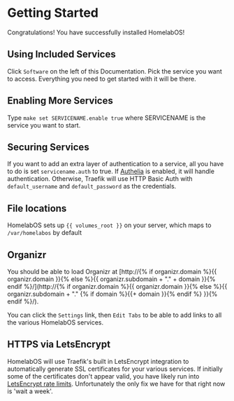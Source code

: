 # Getting Started

Congratulations! You have successfully installed HomelabOS!

## Using Included Services

Click `Software` on the left of this Documentation. Pick the service you want to access. Everything you need to get started with it will be there.

## Enabling More Services

Type `make set SERVICENAME.enable true` where SERVICENAME is the service you want to start.

## Securing Services

If you want to add an extra layer of authentication to a service, all you have to do is set `servicename.auth` to true. If [Authelia](/docs/software/authelia/) is enabled, it will handle authentication. Otherwise, Traefik will use HTTP Basic Auth with `default_username` and `default_password` as the credentials.

## File locations

HomelabOS sets up `{{ volumes_root }}` on your server, which maps to `/var/homelabos` by default

## Organizr

You should be able to load Organizr at [http://{% if organizr.domain %}{{ organizr.domain }}{% else %}{{ organizr.subdomain + "." + domain }}{% endif %}/](http://{% if organizr.domain %}{{ organizr.domain }}{% else %}{{ organizr.subdomain + "." {% if domain %}{{+ domain }}{% endif %} }}{% endif %}/).

You can click the `Settings` link, then `Edit Tabs` to be able to add links to all the various HomelabOS services.

## HTTPS via LetsEncrypt

HomelabOS will use Traefik's built in LetsEncrypt integration to automatically generate SSL certificates for your various services. If initially some of the certificates don't appear valid, you have likely run into [LetsEncrypt rate limits](https://letsencrypt.org/docs/rate-limits/). Unfortunately the only fix we have for that right now is 'wait a week'.
